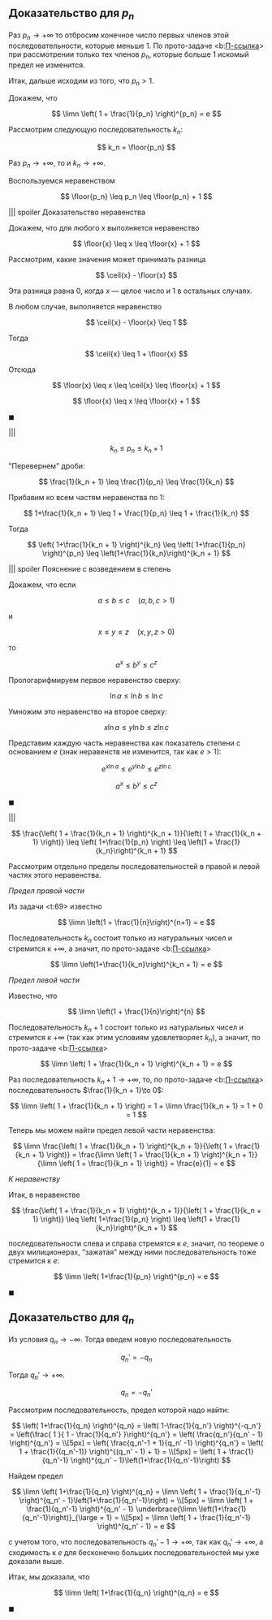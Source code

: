 ## Доказательство для $p_n$

Раз $p_n\to +\infty$ то отбросим конечное число первых членов этой последовательности, которые меньше $1$. По прото-задаче <b:[П-ссылка](advanced/proto/sequence-lim/independency)> при рассмотрении только тех членов $p_n$, которые больше $1$ искомый предел не изменится.

Итак, дальше исходим из того, что $p_n > 1$.

Докажем, что

$$ \limn \left( 1 + \frac{1}{p_n} \right)^{p_n} = e $$

Рассмотрим следующую последовательность $k_n$:

$$ k_n = \floor{p_n} $$

Раз $p_n\to +\infty$, то и $k_n\to +\infty$.

Воспользуемся неравенством

$$ \floor{p_n} \leq p_n \leq \floor{p_n} + 1 $$

||| spoiler Доказательство неравенства

Докажем, что для любого $x$ выполняется неравенство

$$ \floor{x} \leq x \leq \floor{x} + 1 $$

Рассмотрим, какие значения может принимать разница

$$ \ceil{x} - \floor{x} $$

Эта разница равна $0$, когда $x$ — целое число и $1$ в остальных случаях.

В любом случае, выполняется неравенство

$$ \ceil{x} - \floor{x} \leq 1 $$

Тогда

$$ \ceil{x} \leq 1 + \floor{x} $$

Отсюда

$$ \floor{x} \leq x \leq \ceil{x} \leq \floor{x} + 1 $$

$$ \floor{x} \leq x \leq \floor{x} + 1 $$

$\blacksquare$

|||

$$ k_n \leq p_n \leq k_n + 1 $$

"Перевернем" дроби:

$$ \frac{1}{k_n + 1} \leq \frac{1}{p_n} \leq \frac{1}{k_n} $$

Прибавим ко всем частям неравенства по $1$:

$$ 1+\frac{1}{k_n + 1} \leq 1 + \frac{1}{p_n} \leq 1 + \frac{1}{k_n} $$

Тогда

$$ \left( 1+\frac{1}{k_n + 1} \right)^{k_n} \leq \left( 1+\frac{1}{p_n} \right)^{p_n} \leq \left(1+\frac{1}{k_n}\right)^{k_n + 1} $$

||| spoiler Пояснение с возведением в степень

Докажем, что если

$$ a \leq b \leq c \quad (a,b,c > 1) $$

и

$$ x \leq y \leq z \quad (x,y,z > 0) $$

то

$$ a^x \leq b^y \leq c^z $$

Прологарифмируем первое неравенство сверху:

$$ \ln a \leq \ln b \leq \ln c $$

Умножим это неравенство на второе сверху:

$$ x\ln a \leq y\ln b \leq z\ln c $$

Представим каждую часть неравенства как показатель степени с основанием $e$ (знак неравенств не изменится, так как $e>1$):

$$ e^{x\ln a} \leq e^{y\ln b} \leq e^{z\ln c} $$

$$ a^x \leq b^y \leq c^z $$

$\blacksquare$

|||

$$ \frac{\left( 1 + \frac{1}{k_n + 1} \right)^{k_n + 1}}{\left( 1 + \frac{1}{k_n + 1} \right)} \leq \left( 1+\frac{1}{p_n} \right) \leq \left(1 + \frac{1}{k_n}\right)^{k_n + 1} $$

Рассмотрим отдельно пределы последовательностей в правой и левой частях этого неравенства.

*Предел правой части*

Из задачи <t:69> известно

$$ \limn \left(1 + \frac{1}{n}\right)^{n+1} = e $$

Последовательность $k_n$ состоит только из натуральных чисел и стремится к $+\infty$, а значит, по прото-задаче <b:[П-ссылка](advanced/proto/sequence-lim/expand)>

$$ \limn \left(1+\frac{1}{k_n}\right)^{k_n + 1} = e $$

*Предел левой части*

Известно, что

$$ \limn \left(1 + \frac{1}{n}\right)^{n} $$

Последовательность $k_n + 1$ состоит только из натуральных чисел и стремится к $+\infty$ (так как этим условиям удовлетворяет $k_n$), а значит, по прото-задаче <b:[П-ссылка](advanced/proto/sequence-lim/expand)>

$$ \limn \left( 1 + \frac{1}{k_n + 1} \right)^{k_n + 1} = e $$

Раз последовательность $k_n + 1\to +\infty$, то, по прото-задаче <b:[П-ссылка](advanced/proto/sequence-lim/bm-bb)> последовательность $\frac{1}{k_n + 1}\to 0$:

$$ \limn \left( 1 + \frac{1}{k_n + 1} \right) = 1 + \limn \frac{1}{k_n + 1} = 1 + 0 = 1 $$

Теперь мы можем найти предел левой части неравенства:

$$ \limn \frac{\left( 1 + \frac{1}{k_n + 1} \right)^{k_n + 1}}{\left( 1 + \frac{1}{k_n + 1} \right)} = \frac{\limn \left( 1 + \frac{1}{k_n + 1} \right)^{k_n + 1}}{\limn \left( 1 + \frac{1}{k_n + 1} \right)} = \frac{e}{1} = e $$

*К неравенству*

Итак, в неравенстве

$$ \frac{\left( 1 + \frac{1}{k_n + 1} \right)^{k_n + 1}}{\left( 1 + \frac{1}{k_n + 1} \right)} \leq \left( 1+\frac{1}{p_n} \right) \leq \left(1 + \frac{1}{k_n}\right)^{k_n + 1} $$

последовательности слева и справа стремятся к $e$, значит, по теореме о двух милиционерах, "зажатая" между ними последовательность тоже стремится к $e$:

$$ \limn \left( 1+\frac{1}{p_n} \right)^{p_n} = e $$

$\blacksquare$

## Доказательство для $q_n$

Из условия $q_n\to -\infty$. Тогда введем новую последовательность

$$ q_n' = -q_n $$

Тогда $q_n'\to +\infty$.

$$ q_n = -q_n' $$

Рассмотрим последовательность, предел которой надо найти:

$$
    \left( 1+\frac{1}{q_n} \right)^{q_n} = \left( 1-\frac{1}{q_n'} \right)^{-q_n'} = \left(\frac{ 1 }{ 1 - \frac{1}{q_n'} }\right)^{q_n'} = \left( \frac{q_n'}{q_n' - 1} \right)^{q_n'} =
    \\[5px]
    = \left( \frac{q_n'-1 + 1}{q_n' -1} \right)^{q_n'} = \left( 1 + \frac{1}{(q_n'-1)} \right)^{(q_n' - 1) + 1} = 
    \\[5px]
    = \left( 1 + \frac{1}{q_n'-1} \right)^{q_n' - 1}\left(1+\frac{1}{q_n'-1}\right)
$$

Найдем предел

$$
    \limn \left( 1+\frac{1}{q_n} \right)^{q_n} = \limn \left( 1 + \frac{1}{q_n'-1} \right)^{q_n' - 1}\left(1+\frac{1}{q_n'-1}\right) =
    \\[5px]
    = \limn \left( 1 + \frac{1}{q_n'-1} \right)^{q_n' - 1} \underbrace{\limn \left(1+\frac{1}{q_n'-1}\right)}_{\large = 1} =
    \\[5px]
    = \limn \left( 1 + \frac{1}{q_n'-1} \right)^{q_n' - 1} = e
$$

с учетом того, что последовательность $q_n' - 1\to +\infty$, так как $q_n'\to +\infty$, а сходимость к $e$ для бесконечно больших последовательностей мы уже доказали выше.

Итак, мы доказали, что

$$ \limn \left( 1+\frac{1}{q_n} \right)^{q_n} = e $$

$\blacksquare$